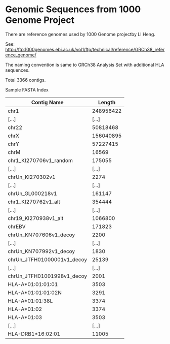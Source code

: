 # Genomic Sequences from 1000 Genome Project

There are reference genomes used by 1000 Genome projectby LI Heng.

See: <http://ftp.1000genomes.ebi.ac.uk/vol1/ftp/technical/reference/GRCh38_reference_genome/>

The naming convention is same to GRCh38 Analysis Set with additional HLA sequences.

Total 3366 contigs.

Sample FASTA Index

| Contig Name                | Length    |
| -------------------------- | --------- |
| chr1                       | 248956422 |
| [...]                      | [...]     |
| chr22                      | 50818468  |
| chrX                       | 156040895 |
| chrY                       | 57227415  |
| chrM                       | 16569     |
| chr1_KI270706v1_random     | 175055    |
| [...]                      | [...]     |
| chrUn_KI270302v1           | 2274      |
| [...]                      | [...]     |
| chrUn_GL000218v1           | 161147    |
| chr1_KI270762v1_alt        | 354444    |
| [...]                      | [...]     |
| chr19_KI270938v1_alt       | 1066800   |
| chrEBV                     | 171823    |
| chrUn_KN707606v1_decoy     | 2200      |
| [...]                      | [...]     |
| chrUn_KN707992v1_decoy     | 1830      |
| chrUn_JTFH01000001v1_decoy | 25139     |
| [...]                      | [...]     |
| chrUn_JTFH01001998v1_decoy | 2001      |
| HLA-A\*01:01:01:01         | 3503      |
| HLA-A\*01:01:01:02N        | 3291      |
| HLA-A\*01:01:38L           | 3374      |
| HLA-A\*01:02               | 3374      |
| HLA-A\*01:03               | 3503      |
| [...]                      | [...]     |
| HLA-DRB1\*16:02:01         | 11005     |

